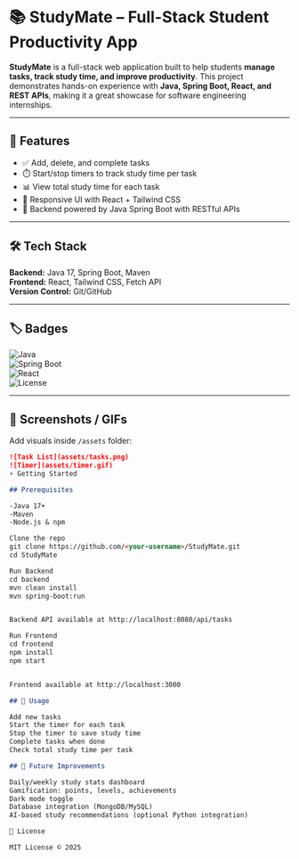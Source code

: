 # 📚 StudyMate – Full-Stack Student Productivity App

**StudyMate** is a full-stack web application built to help students **manage tasks, track study time, and improve productivity**. This project demonstrates hands-on experience with **Java, Spring Boot, React, and REST APIs**, making it a great showcase for software engineering internships.

---

## 🚀 Features

- ✅ Add, delete, and complete tasks  
- ⏱️ Start/stop timers to track study time per task  
- 📊 View total study time for each task  
- 🎨 Responsive UI with React + Tailwind CSS  
- 🔗 Backend powered by Java Spring Boot with RESTful APIs  

---

## 🛠️ Tech Stack

**Backend:** Java 17, Spring Boot, Maven  
**Frontend:** React, Tailwind CSS, Fetch API  
**Version Control:** Git/GitHub  

---

## 🏷️ Badges

![Java](https://img.shields.io/badge/Java-17-blue?logo=java)  
![Spring Boot](https://img.shields.io/badge/Spring%20Boot-3.5-green?logo=spring)  
![React](https://img.shields.io/badge/React-18-blue?logo=react)  
![License](https://img.shields.io/badge/License-MIT-green)  

---

## 📸 Screenshots / GIFs

Add visuals inside `/assets` folder:

```markdown
![Task List](assets/tasks.png)
![Timer](assets/timer.gif)
⚡ Getting Started

## Prerequisites

-Java 17+
-Maven
-Node.js & npm

Clone the repo
git clone https://github.com/<your-username>/StudyMate.git
cd StudyMate

Run Backend
cd backend
mvn clean install
mvn spring-boot:run


Backend API available at http://localhost:8080/api/tasks

Run Frontend
cd frontend
npm install
npm start


Frontend available at http://localhost:3000

## 🎯 Usage

Add new tasks
Start the timer for each task
Stop the timer to save study time
Complete tasks when done
Check total study time per task

## 🌟 Future Improvements

Daily/weekly study stats dashboard
Gamification: points, levels, achievements
Dark mode toggle
Database integration (MongoDB/MySQL)
AI-based study recommendations (optional Python integration)

📄 License

MIT License © 2025
